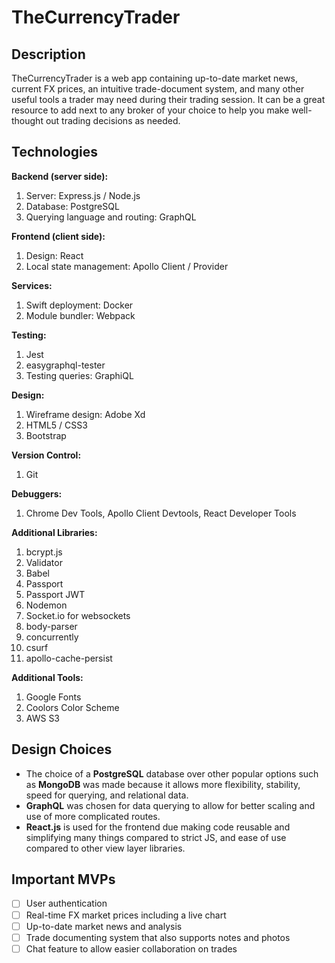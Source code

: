 # TheCurrencyTrader

## Description

TheCurrencyTrader is a web app containing up-to-date market news, current FX prices, an intuitive trade-document system, and many other useful tools a trader may need during their trading session. It can be a great resource to add next to any broker of your choice to help you make well-thought out trading decisions as needed.

## Technologies

**Backend (server side):**
1. Server: Express.js / Node.js
2. Database: PostgreSQL
3. Querying language and routing: GraphQL

**Frontend (client side):**
1. Design: React
2. Local state management: Apollo Client / Provider

**Services:**
1. Swift deployment: Docker
2. Module bundler: Webpack

**Testing:**
1. Jest
2. easygraphql-tester
3. Testing queries: GraphiQL

**Design:**
1. Wireframe design: Adobe Xd
2. HTML5 / CSS3
3. Bootstrap

**Version Control:**
1. Git

**Debuggers:**
1. Chrome Dev Tools, Apollo Client Devtools, React Developer Tools

**Additional Libraries:**
1. bcrypt.js
2. Validator
3. Babel
4. Passport
5. Passport JWT
6. Nodemon
7. Socket.io for websockets
8. body-parser
9. concurrently
10. csurf
11. apollo-cache-persist

**Additional Tools:**
1. Google Fonts
2. Coolors Color Scheme
3. AWS S3


## Design Choices

* The choice of a **PostgreSQL** database over other popular options such as **MongoDB** was made because it allows more flexibility, stability, speed for querying, and relational data. 
* **GraphQL** was chosen for data querying to allow for better scaling and use of more complicated routes.
* **React.js** is used for the frontend due making code reusable and simplifying many things compared to strict JS, and ease of use compared to other view layer libraries.

## Important MVPs

- [ ] User authentication
- [ ] Real-time FX market prices including a live chart
- [ ] Up-to-date market news and analysis
- [ ] Trade documenting system that also supports notes and photos
- [ ] Chat feature to allow easier collaboration on trades